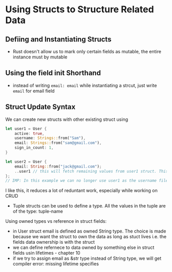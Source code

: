 # Using Structs to Structure Related Data

## Defiing and Instantiating Structs
- Rust doesn't allow us to mark only certain fields as mutable, the entire instance must by mutable

## Using the field init Shorthand
- instead of writing `email: email` while instantiating a strcut, just write `email` for email field

## Struct Update Syntax
We can create new structs with other existing struct using
```rust
let user1 = User {
    active: true,
    username: Strings::from("Sam"),
    email: Strings::from("sam@gmail.com"),
    sign_in_count: 1,
}

let user2 = User {
    email: String::from("jack@gmail.com");
    ..user1 // this will fetch remaining values from user1 struct. This should be last to specify.
};
// IMP: In this example we can no longer use user1 as the username filed of user1 has moved to username field for user2. If we had given user2 string values for both username and email i.e. we used only active and sign_in_count fields from user1, in this case, user1 will still be valie
```
I like this, it reduces a lot of reduntant work, especially while working on CRUD

- Tuple structs can be used to define a type. All the values in the tuple are of the type: tuple-name

Using owned types vs reference in struct fields:
- in User struct email is defined as owned String type. The choice is made because we want the struct to own the data as long as stuct lives i.e. the fields data ownership is with the struct
- we can define refernece to data owned by something else in struct fields usin lifetimes - chapter 10
- if we try to assign email as &str type instead of String type, we will get compiler error: missing lifetime specifies